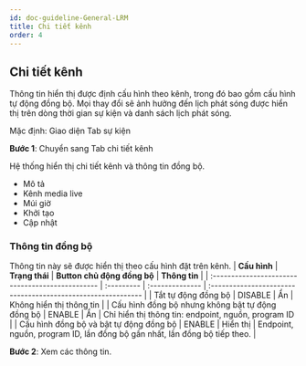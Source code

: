 ```yaml
---
id: doc-guideline-General-LRM
title: Chi tiết kênh
order: 4
---
```

## Chi tiết kênh
Thông tin hiển thị được định cấu hình theo kênh, trong đó bao gồm cấu hình tự động đồng bộ. Mọi thay đổi sẽ ảnh hưởng đến lịch phát sóng được hiển thị trên dòng thời gian sự kiện và danh sách lịch phát sóng.

Mặc định: Giao diện Tab sự kiện

**Bước 1**: Chuyển sang Tab chi tiết kênh

Hệ thống hiển thị chi tiết kênh và thông tin đồng bộ.
- Mô tả
- Kênh media live
- Múi giờ
- Khởi tạo
- Cập nhật

### Thông tin đồng bộ
Thông tin này sẽ được hiển thị theo cấu hình đặt trên kênh.
| **Cấu hình**                                         | **Trạng thái** | **Button chủ động đồng bộ** | **Thông tin**                                              |
| :----------------------------------------------- | :--------- | :-------------- | :----------------------------------------------------------- |
| Tắt tự động đồng bộ                              | DISABLE    | Ẩn              | Không hiển thị thông tin                                     |
| Cấu hình đồng bộ nhưng không bật tự động đồng bộ | ENABLE     | Ẩn              | Chỉ hiển thị thông tin: endpoint, nguồn, program ID          |
| Cấu hình đồng bộ và bật tự động đồng bộ          | ENABLE     | Hiển thị        | Endpoint, nguồn, program ID, lần đồng bộ gần nhất, lần đồng bộ tiếp theo. |

**Bước 2**: Xem các thông tin.